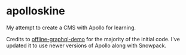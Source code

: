 # apolloskine

My attempt to create a CMS with Apollo for learning.

Credits to [offline-graphql-demo](https://github.com/samnoh/offline-graphql-demo) for the majority of the initial code. I've updated it to use newer versions of Apollo along with Snowpack.
